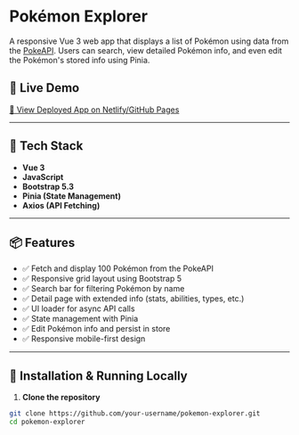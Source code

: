 # Pokémon Explorer

A responsive Vue 3 web app that displays a list of Pokémon using data from the [PokeAPI](https://pokeapi.co/). Users can search, view detailed Pokémon info, and even edit the Pokémon's stored info using Pinia.

## 🚀 Live Demo
[🔗 View Deployed App on Netlify/GitHub Pages](https://your-live-link.com)

---

## 🧰 Tech Stack

- **Vue 3**
- **JavaScript**
- **Bootstrap 5.3**
- **Pinia (State Management)**
- **Axios (API Fetching)**

---

## 📦 Features

- ✅ Fetch and display 100 Pokémon from the PokeAPI
- ✅ Responsive grid layout using Bootstrap 5
- ✅ Search bar for filtering Pokémon by name
- ✅ Detail page with extended info (stats, abilities, types, etc.)
- ✅ UI loader for async API calls
- ✅ State management with Pinia
- ✅ Edit Pokémon info and persist in store
- ✅ Responsive mobile-first design
---

## 🔧 Installation & Running Locally

1. **Clone the repository**
```bash
git clone https://github.com/your-username/pokemon-explorer.git
cd pokemon-explorer
